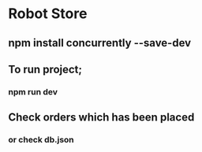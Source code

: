 # Robot Store

## npm install concurrently --save-dev

## To run project;

### npm run dev

## Check orders which has been placed

### or check db.json

